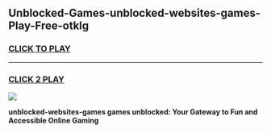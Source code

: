 
## Unblocked-Games-unblocked-websites-games-Play-Free-otklg
<h3>
<a href="https://premium76.site?title=unblocked-websites-games&ref=09A">CLICK TO PLAY</a></h3>
<hr>

<h3>
<a href="https://premium76.site?title=unblocked-websites-games&ref=09A">CLICK 2 PLAY</a>
  
</h3>

<a href="https://premium76.site?title=unblocked-websites-games&ref=09A"><img src="https://clearcache.store/games.png"></a>


**unblocked-websites-games games unblocked: Your Gateway to Fun and Accessible Online Gaming**
